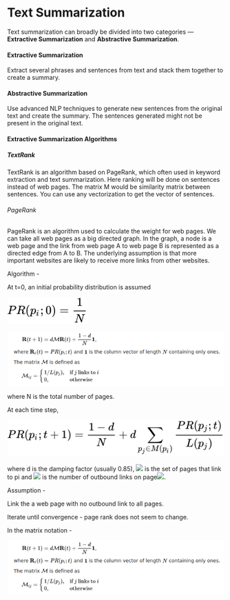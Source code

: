 # Text Summarization

Text summarization can broadly be divided into two categories — **Extractive Summarization** and **Abstractive Summarization**.

#### Extractive Summarization

Extract several phrases and sentences from text and stack them together to create a summary.

#### Abstractive Summarization

 Use advanced NLP techniques to generate new sentences from the original text and create the summary. The sentences generated might not be present in the original text.

#### Extractive Summarization Algorithms

##### TextRank

TextRank is an algorithm based on PageRank, which often used in keyword extraction and text summarization. Here ranking will be done on sentences instead of web pages. The matrix M would be similarity matrix between sentences. You can use any vectorization to get the vector of sentences.

###### PageRank

PageRank is an algorithm used to calculate the weight for web pages. We can take all web pages as a big directed graph. In the graph, a node is a web page and the link from  web page A to web page B is represented as a directed edge from A to B. The underlying assumption is that more important websites are likely to receive more links from other websites.

Algorithm - 

At t=0, an initial probability distribution is assumed 

![](https://raw.githubusercontent.com/rahulkg31/text-summarization/main/img/pagerank1.svg)

<img src="img/pagerank4.png" width="800" />

where N is the total number of pages.

At each time step,

![](img/pagerank2.svg)

where d is the damping factor (usually 0.85), <img src="https://latex.codecogs.com/gif.latex?M(p_i)"/> is the set of pages that link to pi and <img src="https://latex.codecogs.com/gif.latex?L(p_j)"/> is the number of outbound links on page<img src="https://latex.codecogs.com/gif.latex?p_j"/>.

Assumption - 

Link the a web page with no outbound link to all pages.

Iterate until convergence - page rank does not seem to change.

In the matrix notation -

![](img/pagerank4.png)





